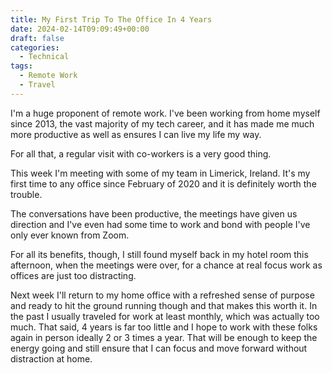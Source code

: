 ```yaml
---
title: My First Trip To The Office In 4 Years
date: 2024-02-14T09:09:49+00:00
draft: false
categories:
  - Technical
tags:
  - Remote Work
  - Travel
---
```


I'm a huge proponent of remote work. I've been working from home myself since 2013, the vast majority of my tech career, and it has made me much more productive as well as ensures I can live my life my way.

For all that, a regular visit with co-workers is a very good thing.

This week I'm meeting with some of my team in Limerick, Ireland. It's my first time to any office since February of 2020 and it is definitely worth the trouble.

The conversations have been productive, the meetings have given us direction and I've even had some time to work and bond with people I've only ever known from Zoom.

For all its benefits, though, I still found myself back in my hotel room this afternoon, when the meetings were over, for a chance at real focus work as offices are just too distracting.

Next week I'll return to my home office with a refreshed sense of purpose and ready to hit the ground running though and that makes this worth it. In the past I usually traveled for work at least monthly, which was actually too much. That said, 4 years is far too little and I hope to work with these folks again in person ideally 2 or 3 times a year. That will be enough to keep the energy going and still ensure that I can focus and move forward without distraction at home.